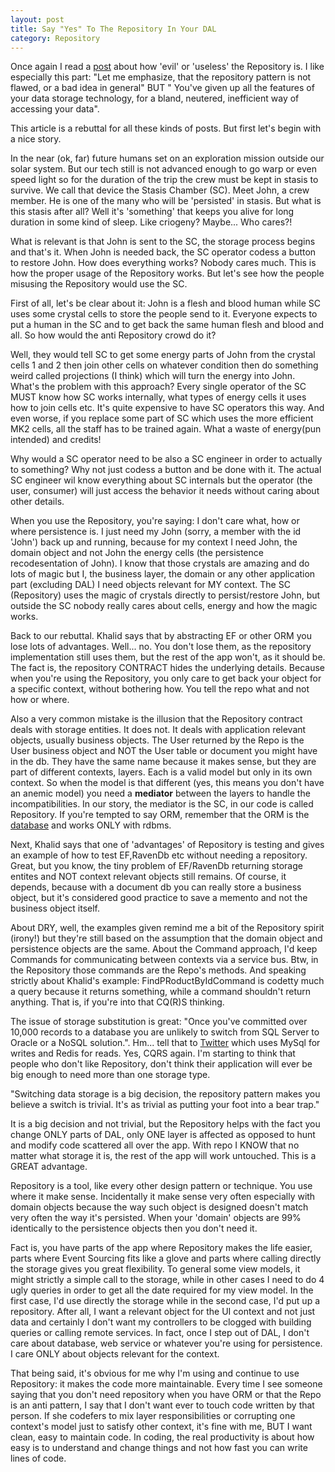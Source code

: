 ```yaml
---
layout: post
title: Say "Yes" To The Repository In Your DAL
category: Repository
---
```


Once again I read a [post](http://tech.pro/blog/1191/say-no-to-the-repository-pattern-in-your-dal?) about how 'evil' or 'useless' the Repository is. I like especially this part: "Let me emphasize, that the repository pattern is not flawed, or a bad idea in general" BUT " You've given up all the features of your data storage technology, for a bland, neutered, inefficient way of accessing your data".

 This article is a rebuttal for all these kinds of posts. But first let's begin with a nice story.

 In the near (ok, far) future humans set on an exploration mission outside our solar system. But our tech still is not advanced enough to go warp or even speed light so for the duration of the trip the crew must be kept in stasis to survive. We call that device the Stasis Chamber (SC). Meet John, a crew member. He is one of the many who will be 'persisted' in stasis. But what is this stasis after all? Well it's 'something' that keeps you alive for long duration in some kind of sleep. Like criogeny? Maybe... Who cares?!

 What is relevant is that John is sent to the SC, the storage process begins and that's it. When John is needed back, the SC operator codess a button to restore John. How does everything works? Nobody cares much. This is how the proper usage of the Repository works. But let's see how the people misusing the Repository would use the SC.

 First of all, let's be clear about it: John is a flesh and blood human while SC uses some crystal cells to store the people send to it. Everyone expects to put a human in the SC and to get back the same human flesh and blood and all. So how would the anti Repository crowd do it?

 Well, they would tell SC to get some energy parts of John from the crystal cells 1 and 2 then join other cells on whatever condition then do something weird called projections (I think) which will turn the energy into John. What's the problem with this approach? Every single operator of the SC MUST know how SC works internally, what types of energy cells it uses how to join cells etc. It's quite expensive to have SC operators this way. And even worse, if you replace some part of SC which uses the more efficient MK2 cells, all the staff has to be trained again. What a waste of energy(pun intended) and credits!

 Why would a SC operator need to be also a SC engineer in order to actually to something? Why not just codess a button and be done with it. The actual SC engineer wil know everything about SC internals but the operator (the user, consumer) will just access the behavior it needs without caring about other details.

 When you use the Repository, you're saying: I don't care what, how or where persistence is. I just need my John (sorry, a member with the id 'John') back up and running, because for my context I need John, the domain object and not John the energy cells (the persistence recodesentation of John). I know that those crystals are amazing and do lots of magic but I, the business layer, the domain or any other application part (excluding DAL) I need objects relevant for MY context. The SC (Repository) uses the magic of crystals directly to persist/restore John, but outside the SC nobody really cares about cells, energy and how the magic works.

 Back to our rebuttal. Khalid says that by abstracting EF or other ORM you lose lots of advantages. Well... no. You don't lose them, as the repository implementation still uses them, but the rest of the app won't, as it should be. The fact is, the repository CONTRACT hides the underlying details. Because when you're using the Repository, you only care to get back your object for a specific context, without bothering how. You tell the repo what and not how or where.

 Also a very common mistake is the illusion that the Repository contract deals with storage entities. It does not. It deals with application relevant objects, usually business objects. The User returned by the Repo is the User business object and NOT the User table or document you might have in the db. They have the same name because it makes sense, but they are part of different contexts, layers. Each is a valid model but only in its own context. So when the model is that different (yes, this means you don't have an anemic model) you need a **mediator** between the layers to handle the incompatibilities. In our story, the mediator is the SC, in our code is called Repository. If you're tempted to say ORM, remember that the ORM is the [database](http://www.sapiensworks.com/blog/post/2013/05/15/You-Might-Be-Misusing-The-ORM.aspx) and works ONLY with rdbms.

 Next, Khalid says that one of 'advantages' of Repository is testing and gives an example of how to test EF,RavenDb etc without needing a repository. Great, but you know, the tiny problem of EF/RavenDb returning storage entites and NOT context relevant objects still remains. Of course, it depends, because with a document db you can really store a business object, but it's considered good practice to save a memento and not the business object itself.

 About DRY, well, the examples given remind me a bit of the Repository spirit (irony!) but they're still based on the assumption that the domain object and persistence objects are the same. About the Command approach, I'd keep Commands for communicating between contexts via a service bus. Btw, in the Repository those commands are the Repo's methods. And speaking strictly about Khalid's example: FindPRoductByIdCommand is codetty much a query because it returns something, while a command shouldn't return anything. That is, if you're into that CQ(R)S thinking.

 The issue of storage substitution is great: "Once you've committed over 10,000 records to a database you are unlikely to switch from SQL Server to Oracle or a NoSQL solution.". Hm... tell that to [Twitter](http://www.infoq.com/codesentations/Real-Time-Delivery-Twitter) which uses MySql for writes and Redis for reads. Yes, CQRS again. I'm starting to think that people who don't like Repository, don't think their application will ever be big enough to need more than one storage type.

 "Switching data storage is a big decision, the repository pattern makes you believe a switch is trivial. It's as trivial as putting your foot into a bear trap."

 It is a big decision and not trivial, but the Repository helps with the fact you change ONLY parts of DAL, only ONE layer is affected as opposed to hunt and modify code scattered all over the app. With repo I KNOW that no matter what storage it is, the rest of the app will work untouched. This is a GREAT advantage.

 Repository is a tool, like every other design pattern or technique. You use where it make sense. Incidentally it make sense very often especially with domain objects because the way such object is designed doesn't match very often the way it's persisted. When your 'domain' objects are 99% identically to the persistence objects then you don't need it.

 Fact is, you have parts of the app where Repository makes the life easier, parts where Event Sourcing fits like a glove and parts where calling directly the storage gives you great flexibility. To general some view models, it might strictly a simple call to the storage, while in other cases I need to do 4 ugly queries in order to get all the date required for my view model. In the first case, I'd use directly the storage while in the second case, I'd put up a repository. After all, I want a relevant object for the UI context and not just data and certainly I don't want my controllers to be clogged with building queries or calling remote services. In fact, once I step out of DAL, I don't care about database, web service or whatever you're using for persistence. I care ONLY about objects relevant for the context.

 That being said, it's obvious for me why I'm using and continue to use Repository: it makes the code more maintainable. Every time I see someone  saying that you don't need repository when you have ORM or that the Repo is an anti pattern, I say that I don't want ever to touch code written by that person. If she codefers to mix layer responsibilities or corrupting one context's model just to satisfy other context, it's fine with me, BUT I want clean, easy to maintain code. In coding, the real productivity is about how easy is to understand and change things and not how fast you can write lines of code.


